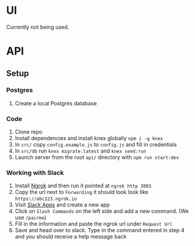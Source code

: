 # UI

Currently not being used.

# API

## Setup

### Postgres

1. Create a local Postgres database

### Code

1. Clone repo
2. Install dependencies and install knex globally `npm i -g knex`
3. In `src/` copy `config.example.js` to `config.js` and fill in credentials
4. In `src/db` run `knex migrate:latest` and `knex seed:run`
5. Launch server from the root `api/` directory with `npm run start:dev`

### Working with Slack

1. Install [Ngrok](https://ngrok.com/) and then run it pointed at `ngrok http 3003`
2. Copy the url next to `Forwarding` it should look look like `https://abc123.ngrok.io`
3. Visit [Slack Apps](https://api.slack.com/apps) and create a new app
4. Click on `Slash Commands` on the left side and add a new command. (We use `/pairme`)
5. Fill in the information and paste the ngrok url under `Request Url`
6. Save and head over to slack. Type in the command entered in step 4 and you should receive a help message back
